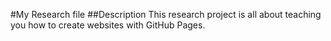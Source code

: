 #My Research file
##Description
This research project is all about teaching you how to create websites with GitHub Pages.
